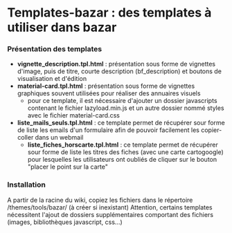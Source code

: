 # Templates-bazar : des templates à utiliser dans bazar
### Présentation des templates
 - **vignette_description.tpl.html** : présentation sous forme de vignettes d'image, puis de titre, courte description (bf_description) et boutons de visualisation et d'édition
  - **material-card.tpl.html** : présentation sous forme de vignettes graphiques souvent utilisées pour réaliser des annuaires visuels 
    - pour ce template, il est nécessaire d'ajouter un dossier javascripts contenant le fichier lazyload.min.js et un autre dossier nommé styles avec le fichier material-card.css
  - **liste_mails_seuls.tpl.html** : ce template permet de récupérer sour forme de liste les emails d'un formulaire afin de pouvoir facilement les copier-coller dans un webmail
    - **liste_fiches_horscarte.tpl.html** : ce template permet de récupérer sour forme de liste les titres des fiches (avec une carte cartogoogle) pour lesquelles les utilisateurs ont oubliés de cliquer sur le bouton "placer le point sur la carte"
   
### Installation
A partir de la racine du wiki, copiez les fichiers dans le répertoire /themes/tools/bazar/ (à créer si inexistant)
Attention, certains templates nécessitent l'ajout de dossiers supplémentaires comportant des fichiers (images, bibliothèques javascript, css...)
